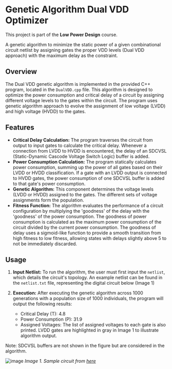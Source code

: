 # Genetic Algorithm Dual VDD Optimizer
This project is part of the **Low Power Design** course.

A genetic algorithm to minimize the static power of a given combinational circuit netlist by assigning gates the proper VDD levels (Dual VDD approach) with the maximum delay as the constraint.

## Overview

The Dual VDD genetic algorithm is implemented in the provided C++ program, located in the `DualVDD.cpp` file. This algorithm is designed to optimize the power consumption and critical delay of a circuit by assigning different voltage levels to the gates within the circuit. The program uses genetic algorithm approach to evolve the assignment of low voltage (LVDD) and high voltage (HVDD) to the gates.

## Features

- **Critical Delay Calculation:** The program traverses the circuit from output to input gates to calculate the critical delay. Whenever a connection from LVDD to HVDD is encountered, the delay of an SDCVSL (Static-Dynamic Cascode Voltage Switch Logic) buffer is added.
- **Power Consumption Calculation:** The program statically calculates power consumption, summing up the power of all gates based on their LVDD or HVDD classification. If a gate with an LVDD output is connected to HVDD gates, the power consumption of one SDCVSL buffer is added to that gate's power consumption.
- **Genetic Algorithm:** This component determines the voltage levels (LVDD or HVDD) assigned to the gates. The different sets of voltage assignments form the population.
- **Fitness Function:** The algorithm evaluates the performance of a circuit configuration by multiplying the 'goodness' of the delay with the 'goodness' of the power consumption. The goodness of power consumption is calculated as the maximum power consumption of the circuit divided by the current power consumption. The goodness of delay uses a sigmoid-like function to provide a smooth transition from high fitness to low fitness, allowing states with delays slightly above 5 to not be immediately discarded.

## Usage

1. **Input Netlist:** To run the algorithm, the user must first input the `netlist`, which details the circuit's topology. An example netlist can be found in the `netlist.txt` file, representing the digital circuit below (Image 1)

2. **Execution:** After executing the genetic algorithm across 1000 generations with a population size of 1000 individuals, the program will output the following results:
   - Critical Delay (T): 4.8
   - Power Consumption (P): 31.9
   - Assigned Voltages: The list of assigned voltages to each gate is also printed. LVDD gates are highlighted in gray in Image 1 to illustrate algorithm output.

Note: SDCVSL buffers are not shown in the figure but are considered in the algorithm.

![image](https://github.com/SamanMohseni/GeneticDualVDDOptimizer/assets/51726090/18bf518a-3a4c-4fea-ae59-1daf9c370927)
*Image 1. Sample circuit from [here](https://www.researchgate.net/publication/314197060_Critical_Gates_Identification_for_Fault-Tolerant_Design_in_Math_Circuits)*
